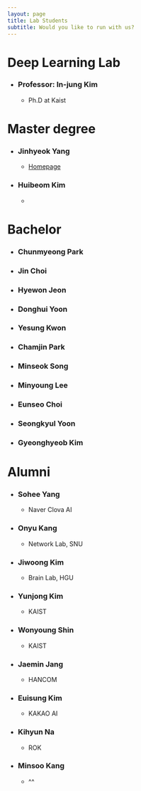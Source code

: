 ```yaml
---
layout: page
title: Lab Students
subtitle: Would you like to run with us? 
---
```


# Deep Learning Lab

- ### Professor: In-jung Kim
  - Ph.D at Kaist

# Master degree

- ### Jinhyeok Yang
  - [Homepage](https://yangyangii.github.io/)

- ### Huibeom Kim
  - 

# Bachelor

- ### Chunmyeong Park

- ### Jin Choi

- ### Hyewon Jeon

- ### Donghui Yoon

- ### Yesung Kwon

- ### Chamjin Park

- ### Minseok Song

- ### Minyoung Lee

- ### Eunseo Choi

- ### Seongkyul Yoon

- ### Gyeonghyeob Kim

# Alumni

- ### Sohee Yang
  - Naver Clova AI
- ### Onyu Kang
  - Network Lab, SNU
- ### Jiwoong Kim
  - Brain Lab, HGU
- ### Yunjong Kim
  - KAIST
- ### Wonyoung Shin
  - KAIST
- ### Jaemin Jang
  - HANCOM
- ### Euisung Kim
  - KAKAO AI
- ### Kihyun Na
  - ROK
- ### Minsoo Kang
  - ^^
